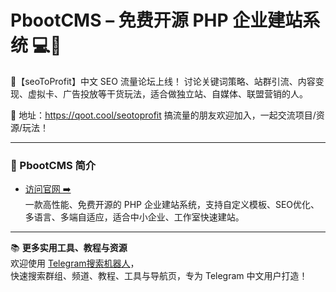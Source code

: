 # PbootCMS – 免费开源 PHP 企业建站系统 💻🏢

💬【seoToProfit】中文 SEO 流量论坛上线！
讨论关键词策略、站群引流、内容变现、虚拟卡、广告投放等干货玩法，适合做独立站、自媒体、联盟营销的人。

📌 地址：https://qoot.cool/seotoprofit
搞流量的朋友欢迎加入，一起交流项目/资源/玩法！

---

### 🔹 PbootCMS 简介

- [访问官网 ➡️](https://qoot.cool/pboot-cms)  
一款高性能、免费开源的 PHP 企业建站系统，支持自定义模板、SEO优化、多语言、多端自适应，适合中小企业、工作室快速建站。

---

📚 **更多实用工具、教程与资源**  
欢迎使用 [Telegram搜索机器人](https://qoot.cool/SearchRobot)，  
快速搜索群组、频道、教程、工具与导航页，专为 Telegram 中文用户打造！
